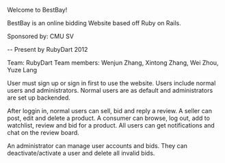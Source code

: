 Welcome to BestBay!

BestBay is an online bidding Website based off Ruby on Rails.

Sponsored by: CMU SV

-- Present by RubyDart 2012


Team: RubyDart
Team members: Wenjun Zhang,
              Xintong Zhang,
              Wei Zhou,
              Yuze Lang

User must sign up or sign in first to use the website. Users include normal users and administrators. Normal users are as default and administrators are set up backended.

After loggin in, normal users can sell, bid and reply a review. A seller can post, edit and delete a product. A consumer can browse, log out, add to watchlist, review and bid for a product. All users can get notifications and chat on the review board.

An administrator can manage user accounts and bids. They can deactivate/activate a user and delete all invalid bids.    
